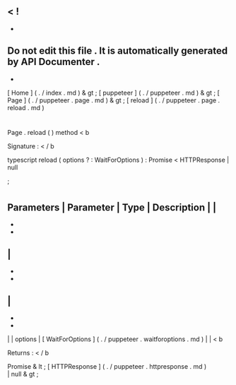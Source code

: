 <
!
-
-
Do
not
edit
this
file
.
It
is
automatically
generated
by
API
Documenter
.
-
-
>
[
Home
]
(
.
/
index
.
md
)
&
gt
;
[
puppeteer
]
(
.
/
puppeteer
.
md
)
&
gt
;
[
Page
]
(
.
/
puppeteer
.
page
.
md
)
&
gt
;
[
reload
]
(
.
/
puppeteer
.
page
.
reload
.
md
)
#
#
Page
.
reload
(
)
method
<
b
>
Signature
:
<
/
b
>
typescript
reload
(
options
?
:
WaitForOptions
)
:
Promise
<
HTTPResponse
|
null
>
;
#
#
Parameters
|
Parameter
|
Type
|
Description
|
|
-
-
-
|
-
-
-
|
-
-
-
|
|
options
|
[
WaitForOptions
]
(
.
/
puppeteer
.
waitforoptions
.
md
)
|
|
<
b
>
Returns
:
<
/
b
>
Promise
&
lt
;
[
HTTPResponse
]
(
.
/
puppeteer
.
httpresponse
.
md
)
\
|
null
&
gt
;
